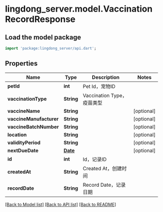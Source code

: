 # lingdong_server.model.VaccinationRecordResponse

## Load the model package
```dart
import 'package:lingdong_server/api.dart';
```

## Properties
Name | Type | Description | Notes
------------ | ------------- | ------------- | -------------
**petId** | **int** | Pet Id，宠物ID | 
**vaccinationType** | **String** | Vaccination Type，疫苗类型 | 
**vaccineName** | **String** |  | [optional] 
**vaccineManufacturer** | **String** |  | [optional] 
**vaccineBatchNumber** | **String** |  | [optional] 
**location** | **String** |  | [optional] 
**validityPeriod** | **String** |  | [optional] 
**nextDueDate** | [**Date**](Date.md) |  | [optional] 
**id** | **int** | Id，记录ID | 
**createdAt** | **String** | Created At，创建时间 | 
**recordDate** | **String** | Record Date，记录日期 | 

[[Back to Model list]](../README.md#documentation-for-models) [[Back to API list]](../README.md#documentation-for-api-endpoints) [[Back to README]](../README.md)


